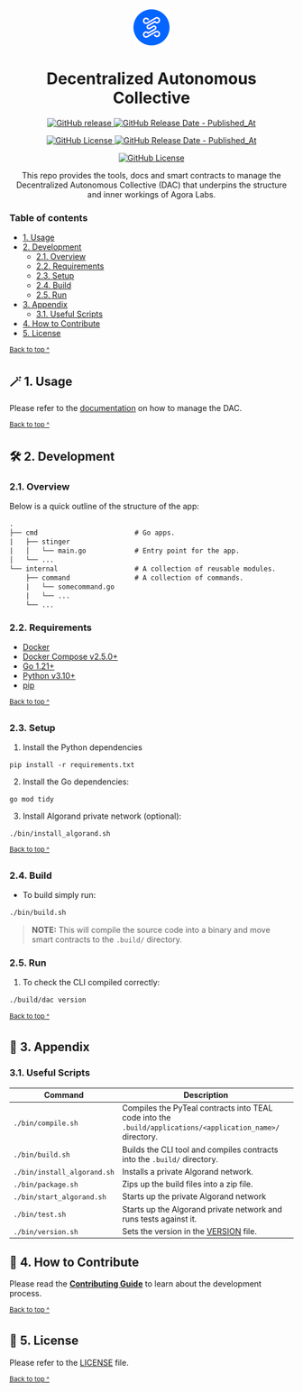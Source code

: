 <p align="center">
  <a href="https://agoralabs.sh">
    <img alt="Agora labs logo" src="assets/agora_labs_logo-64x64.png" style="padding-top: 15px" height="64" />
  </a>
</p>

<h1 align="center">
  Decentralized Autonomous Collective
</h1>

<p align="center">
  <a href="https://github.com/agoralabs-sh/decentralized-autonomous-collective/releases/latest">
    <img alt="GitHub release" src="https://img.shields.io/github/v/release/agoralabs-sh/decentralized-autonomous-collective?&logo=github">
  </a>
  <a href="https://github.com/agoralabs-sh/decentralized-autonomous-collective/releases/latest">
    <img alt="GitHub Release Date - Published_At" src="https://img.shields.io/github/release-date/agoralabs-sh/decentralized-autonomous-collective?logo=github">
  </a>
</p>

<p align="center">
  <a href="https://github.com/agoralabs-sh/decentralized-autonomous-collective/releases">
    <img alt="GitHub License" src="https://img.shields.io/github/v/release/agoralabs-sh/decentralized-autonomous-collective?include_prereleases&label=pre-release&logo=github">
  </a>
  <a href="https://github.com/agoralabs-sh/decentralized-autonomous-collective/releases">
    <img alt="GitHub Release Date - Published_At" src="https://img.shields.io/github/release-date-pre/agoralabs-sh/decentralized-autonomous-collective?label=pre-release date&logo=github">
  </a>
</p>

<p align="center">
  <a href="https://github.com/agoralabs-sh/decentralized-autonomous-collective/blob/main/LICENSE">
    <img alt="GitHub License" src="https://img.shields.io/github/license/agoralabs-sh/decentralized-autonomous-collective">
  </a>
</p>

<p align="center">
  This repo provides the tools, docs and smart contracts to manage the Decentralized Autonomous Collective (DAC) that underpins the structure and inner workings of Agora Labs.
</p>

### Table of contents

* [1. Usage](#-1-usage)
* [2. Development](#-2-development)
  - [2.1. Overview](#21-overview)
  - [2.2. Requirements](#22-requirements)
  - [2.3. Setup](#23-setup)
  - [2.4. Build](#24-build)
  - [2.5. Run](#25-run)
* [3. Appendix](#-3-appendix)
  - [3.1. Useful Scripts](#31-useful-scripts)
* [4. How to Contribute](#-4-how-to-contribute)
* [5. License](#-5-license)

<sup>[Back to top ^][table-of-contents]</sup>

## 🪄 1. Usage

Please refer to the [documentation][documentation] on how to manage the DAC.

<sup>[Back to top ^][table-of-contents]</sup>

## 🛠 2. Development

### 2.1. Overview

Below is a quick outline of the structure of the app:

```text
.
├── cmd                        # Go apps.
|   ├── stinger
|   │   └── main.go            # Entry point for the app.
│   └── ...
└── internal                   # A collection of reusable modules.
    ├── command                # A collection of commands.
    |   └── somecommand.go
    |   └── ...
    └── ...
```

### 2.2. Requirements

* [Docker][docker]
* [Docker Compose v2.5.0+][docker-compose]
* [Go 1.21+][golang]
* [Python v3.10+][python]
* [pip][pip]

<sup>[Back to top ^][table-of-contents]</sup>

### 2.3. Setup

1. Install the Python dependencies
```shell
pip install -r requirements.txt
```

2. Install the Go dependencies:
```shell
go mod tidy
```

3. Install Algorand private network (optional):
```shell
./bin/install_algorand.sh
```

<sup>[Back to top ^][table-of-contents]</sup>

### 2.4. Build

* To build simply run:
```bash
./bin/build.sh
```

> **NOTE:** This will compile the source code into a binary and move smart contracts to  the `.build/` directory.

### 2.5. Run

1. To check the CLI compiled correctly:
```bash
./build/dac version
```

<sup>[Back to top ^][table-of-contents]</sup>

## 📑 3. Appendix

### 3.1. Useful Scripts

| Command                     | Description                                                                                                |
|-----------------------------|------------------------------------------------------------------------------------------------------------|
| `./bin/compile.sh`          | Compiles the PyTeal contracts into TEAL code into the `.build/applications/<application_name>/` directory. |
| `./bin/build.sh`            | Builds the CLI tool and compiles contracts into the `.build/` directory.                                   |
| `./bin/install_algorand.sh` | Installs a private Algorand network.                                                                       |
| `./bin/package.sh`          | Zips up the build files into a zip file.                                                                   |
| `./bin/start_algorand.sh`   | Starts up the private Algorand network                                                                     |
| `./bin/test.sh`             | Starts up the Algorand private network and runs tests against it.                                          |
| `./bin/version.sh`          | Sets the version in the [VERSION][version] file.                                                           |

## 👏 4. How to Contribute

Please read the [**Contributing Guide**][contribute] to learn about the development process.

<sup>[Back to top ^][table-of-contents]</sup>

## 📄 5. License

Please refer to the [LICENSE][license] file.

<sup>[Back to top ^][table-of-contents]</sup>

<!-- Links -->
[contribute]: ./CONTRIBUTING.md
[docker]: https://docs.docker.com/get-docker/
[docker-compose]: https://docs.docker.com/compose/install/
[documentation]: https://dac.agoralabs.sh
[golang]: https://golang.org/dl/
[license]: ./LICENSE
[pip]: https://pip.pypa.io/en/stable/installation/
[pyteal]: https://pyteal.readthedocs.io/en/latest/installation.html
[python]: https://www.python.org/downloads/
[table-of-contents]: #table-of-contents
[version]: ./VERSION

